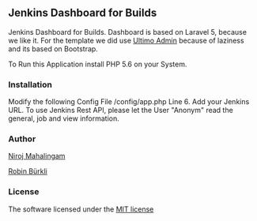 ## Jenkins Dashboard for Builds
Jenkins Dashboard for Builds.
Dashboard is based on Laravel 5, because we like it. For the template we did use [Ultimo Admin](https://github.com/almasaeed2010/AdminLTE) because of laziness and its based on Bootstrap.

To Run this Application install PHP 5.6 on your System.

### Installation
Modify the following Config File /config/app.php Line 6. Add your Jenkins URL.
To use Jenkins Rest API, please let the User "Anonym" read the general, job and view information. 

### Author
[Niroj Mahalingam](https://github.com/niroj93)

[Robin Bürkli](https://github.com/robinbuerkli)

### License
The software licensed under the [MIT license](http://opensource.org/licenses/MIT)